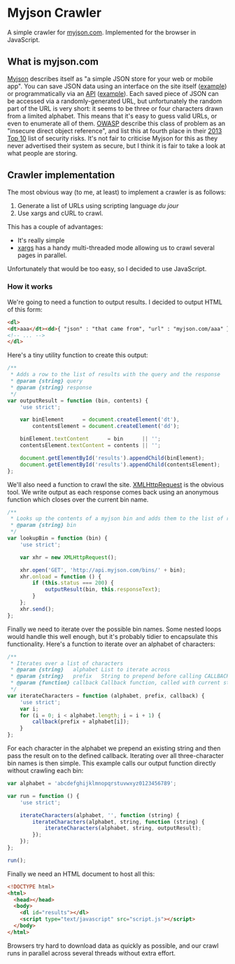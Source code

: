 # Myjson Crawler

A simple crawler for [myjson.com](http://myjson.com/).
Implemented for the browser in JavaScript.

## What is myjson.com

[Myjson](http://myjson.com/) describes itself as "a simple JSON store for your
web or mobile app".
You can save JSON data using an interface on the site itself
([example](http://myjson.com/mzl))
or programmatically via an [API](http://myjson.com/api)
([example](https://api.myjson.com/bins/mzl)).
Each saved piece of JSON can be accessed via a randomly-generated URL,
but unfortunately the random part of the URL is very short:
it seems to be three or four characters drawn from a limited alphabet.
This means that it's easy to guess valid URLs, or even to enumerate all of them.
[OWASP](https://www.owasp.org) describe this class of problem as an
"insecure direct object reference",
and list this at fourth place in their
[2013 Top 10](https://www.owasp.org/index.php/Top_10_2013-A4-Insecure_Direct_Object_References)
list of security risks.
It's not fair to criticise Myjson for this as they never advertised their
system as secure,
but I think it is fair to take a look at what people are storing.

## Crawler implementation

The most obvious way (to me, at least) to implement a crawler is as follows:

1. Generate a list of URLs using scripting language _du jour_
2. Use xargs and cURL to crawl.

This has a couple of advantages:
* It's really simple
* [xargs](http://manpages.ubuntu.com/manpages/trusty/man1/xargs.1.html) has a
  handy multi-threaded mode allowing us to crawl several pages in parallel.

Unfortunately that would be too easy, so I decided to use JavaScript.

### How it works

We're going to need a function to output results.
I decided to output HTML of this form:

```html
<dl>
<dt>aaa</dt><dd>{ "json" : "that came from", "url" : "myjson.com/aaa" }</dd>
<!-- ... -->
</dl>
```

Here's a tiny utility function to create this output:

```javascript
/**
 * Adds a row to the list of results with the query and the response
 * @param {string} query
 * @param {string} response
 */
var outputResult = function (bin, contents) {
    'use strict';

    var binElement      = document.createElement('dt'),
        contentsElement = document.createElement('dd');

    binElement.textContent      = bin      || '';
    contentsElement.textContent = contents || '';

    document.getElementById('results').appendChild(binElement);
    document.getElementById('results').appendChild(contentsElement);
};
```

We'll also need a function to crawl the site.
[XMLHttpRequest](http://www.w3.org/TR/XMLHttpRequest/) is the obvious tool.
We write output as each response comes back using an anonymous function which
closes over the current bin name.

```javascript
/**
 * Looks up the contents of a myjson bin and adds them to the list of results
 * @param {string} bin
 */
var lookupBin = function (bin) {
    'use strict';

    var xhr = new XMLHttpRequest();

    xhr.open('GET', 'http://api.myjson.com/bins/' + bin);
    xhr.onload = function () {
        if (this.status === 200) {
            outputResult(bin, this.responseText);
        }
    };
    xhr.send();
};
```

Finally we need to iterate over the possible bin names.
Some nested loops would handle this well enough,
but it's probably tidier to encapsulate this functionality.
Here's a function to iterate over an alphabet of characters:

```javascript
/**
 * Iterates over a list of characters
 * @param {string}   alphabet List to iterate across
 * @param {string}   prefix   String to prepend before calling CALLBACK
 * @param {function} callback Callback function, called with current string
 */
var iterateCharacters = function (alphabet, prefix, callback) {
    'use strict';
    var i;
    for (i = 0; i < alphabet.length; i = i + 1) {
        callback(prefix + alphabet[i]);
    }
};
```

For each character in the alphabet we prepend an existing string and then pass
the result on to the defined callback.
Iterating over all three-character bin names is then simple.
This example calls our output function directly without crawling each bin:

```javascript
var alphabet = 'abcdefghijklmnopqrstuvwxyz0123456789';

var run = function () {
    'use strict';

    iterateCharacters(alphabet, '', function (string) {
        iterateCharacters(alphabet, string, function (string) {
            iterateCharacters(alphabet, string, outputResult);
        });
    });
};

run();
```

Finally we need an HTML document to host all this:

```html
<!DOCTYPE html>
<html>
  <head></head>
  <body>
    <dl id="results"></dl>
    <script type="text/javascript" src="script.js"></script>
  </body>
</html>
```

Browsers try hard to download data as quickly as possible,
and our crawl runs in parallel across several threads without extra effort.
